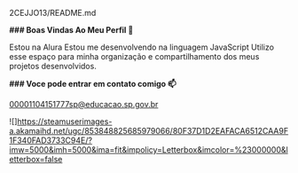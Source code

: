 2CEJJO13/README.md

**### Boas Vindas Ao Meu Perfil 💙**

Estou na Alura
Estou me desenvolvendo na linguagem JavaScript
Utilizo esse espaço para minha organização e compartilhamento dos meus projetos desenvolvidos.

**### Voce pode entrar em contato comigo 📫**

00001104151777sp@educacao.sp.gov.br

![]https://steamuserimages-a.akamaihd.net/ugc/853848825685979066/80F37D1D2EAFACA6512CAA9F1F340FAD3733C94E/?imw=5000&imh=5000&ima=fit&impolicy=Letterbox&imcolor=%23000000&letterbox=false
